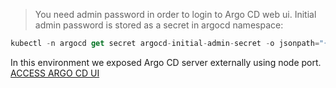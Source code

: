 > You need admin password in order to login to Argo CD web ui.
Initial admin password is stored as a secret in argocd namespace:

```jsx
kubectl -n argocd get secret argocd-initial-admin-secret -o jsonpath="{.data.password}" | base64 -d; echo
```

In this environment we exposed Argo CD server externally using node port.
[ACCESS ARGO CD UI]({{TRAFFIC_HOST1_32073}})
